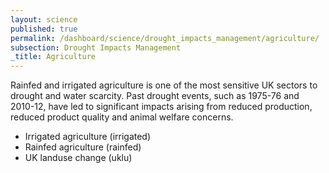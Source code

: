 ```yaml
---
layout: science
published: true
permalink: /dashboard/science/drought_impacts_management/agriculture/
subsection: Drought Impacts Management
_title: Agriculture
---
```

Rainfed and irrigated agriculture is one of the most sensitive UK sectors to drought and water scarcity. Past drought events, such as 1975-76 and 2010-12, have led to significant impacts arising from reduced production, reduced product quality and animal welfare concerns.

* Irrigated agriculture (irrigated)
* Rainfed agriculture (rainfed)
* UK landuse change (uklu)
